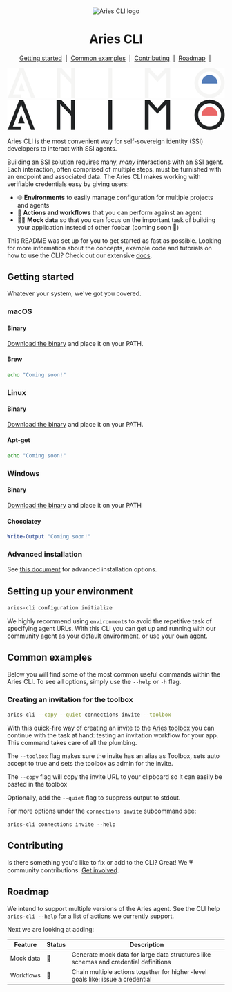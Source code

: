 <p align="center">
  <br />
  <img
    alt="Aries CLI logo"
    src="https://github.com/animo/aries-cli/blob/ea9589cafa34a1375a7847995fcec2b000141b97/images/aries-cli.png"
    height="250px"
  />
</p>
<h1 align="center"><b>Aries CLI</b></h1>
<p align="center">
  <a href="#getting-started">Getting started</a> &nbsp;|&nbsp;
  <a href="#common-examples">Common examples</a> &nbsp;|&nbsp;
   <a href="#contributing">Contributing</a> &nbsp;|&nbsp;
    <a href="#roadmap">Roadmap</a> &nbsp;|&nbsp;
</p>

<img src="./images/animo-logo-dark-background.png#gh-dark-mode-only">
<img src="./images/animo-logo-light-background.png#gh-light-mode-only">

<!-- > Powered by &nbsp; <a href="https://animo.id" target="_blank" aria-label="Animo"><img

    alt="Animo Logo"
    src="images/animo-logo-dark-background.png#gh-dark-mode-only"
    height="12px"

/><img
    alt="Animo Logo"
    src="images/animo-logo-light-background.png#gh-light-mode-only"
    height="12px"
  /></a> -->

<!-- Add badges? -->

Aries CLI is the most convenient way for self-sovereign identity (SSI) developers to interact with SSI agents.

Building an SSI solution requires many, _many_ interactions with an SSI agent. Each interaction, often comprised of multiple steps, must be furnished with an endpoint and associated data. The Aries CLI makes working with verifiable credentials easy by giving users:

- 🌐 **Environments** to easily manage configuration for multiple projects and agents
- 🌟 **Actions and workflows** that you can perform against an agent
- 💅🏻 **Mock data** so that you can focus on the important task of building your application instead of other foobar (coming soon 🚧)

This README was set up for you to get started as fast as possible. Looking for more information about the concepts, example code and tutorials on how to use the CLI? Check out our extensive [docs](https://github.com/animo/aries-cli/pull/www.google.com).

## Getting started

Whatever your system, we've got you covered.

### macOS

#### Binary

[Download the binary](https://github.com/animo/aries-cli/releases) and place it on your PATH.

#### Brew

```sh
echo "Coming soon!"
```

### Linux

#### Binary

[Download the binary](https://github.com/animo/aries-cli/releases) and place it on your PATH.

#### Apt-get

```sh
echo "Coming soon!"
```

### Windows

#### Binary

[Download the binary](https://github.com/animo/aries-cli/releases) and place it on your PATH

#### Chocolatey

```powershell
Write-Output "Coming soon!"
```

### Advanced installation

See [this document](./docs/advanced_installation.md) for advanced installation options.

## Setting up your environment

```sh
aries-cli configuration initialize
```

We highly recommend using `environment`s to avoid the repetitive task of
specifying agent URLs. With this CLI you can get up and running with our
community agent as your default environment, or use your own agent.

## Common examples

Below you will find some of the most common useful commands within the Aries CLI. To see all options, simply use the `--help` or `-h` flag.

### Creating an invitation for the toolbox

```sh
aries-cli --copy --quiet connections invite --toolbox
```

With this quick-fire way of creating an invite to the [Aries toolbox](https://github.com/hyperledger/aries-toolbox) you can continue
with the task at hand: testing an invitation workflow for your app. This
command takes care of all the plumbing.

The `--toolbox` flag makes sure the invite has an alias as Toolbox, sets auto accept to true and sets the toolbox as admin for the invite.

The `--copy` flag will copy the invite URL to your clipboard so it can easily be pasted in the toolbox

Optionally, add the `--quiet` flag to suppress output to stdout.

For more options under the `connections invite` subcommand see:

```
aries-cli connections invite --help
```

## Contributing

Is there something you'd like to fix or add to the CLI? Great! We 💗 community
contributions. [Get involved](./docs/contributing.md).

## Roadmap

<!-- TODO: Add more details about the actions and features we support -->

We intend to support multiple versions of the Aries agent. See the CLI help `aries-cli --help` for a list of actions we currently support.

Next we are looking at adding:

| Feature   | Status | Description                                                                          |
| --------- | ------ | ------------------------------------------------------------------------------------ |
| Mock data | 🚧     | Generate mock data for large data structures like schemas and credential definitions |
| Workflows | 🚧     | Chain multiple actions together for higher-level goals like: issue a credential      |
